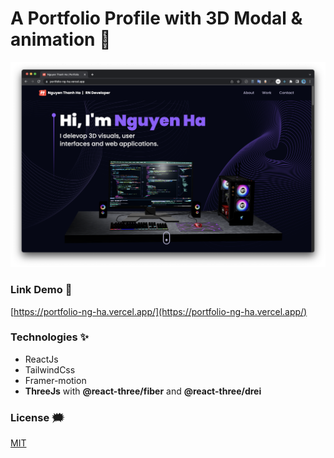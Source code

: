 # A Portfolio Profile with 3D Modal & animation 🎨

![portfolio](./github-images/portfolio.png)

### Link Demo 📌

[https://portfolio-ng-ha.vercel.app/](https://portfolio-ng-ha.vercel.app/)

### Technologies ✨

- ReactJs
- TailwindCss
- Framer-motion
- **ThreeJs** with **@react-three/fiber** and **@react-three/drei**

### License :right_anger_bubble:

[MIT](https://choosealicense.com/licenses/mit/)
